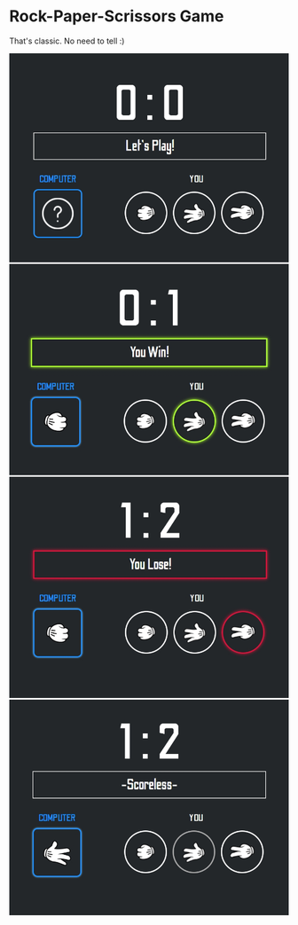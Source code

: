 # Rock-Paper-Scrissors Game

That's classic. No need to tell :)

![beginning](beginning.jpg)
![win](win.jpg)
![lose](lose.jpg)
![scoreless](scoreless.jpg)